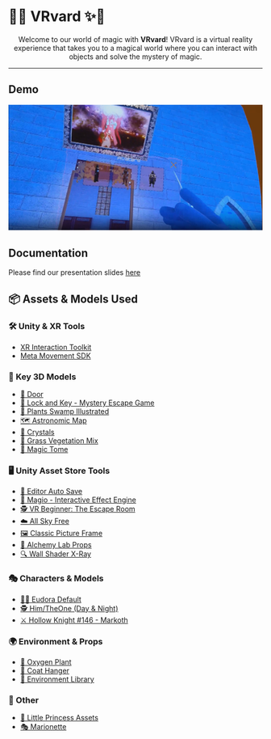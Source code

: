 # 🎩✨ VRvard ✨🎩  
<p align="center">
  Welcome to our world of magic with <b>VRvard</b>!  
  VRvard is a virtual reality experience that takes you to a magical world where you can interact with objects and solve the mystery of magic.
</p>

---
## Demo
[![Our demo video](https://raw.githubusercontent.com/luvluvdt3/VRvard/develop/docs/thumbnail.png)](https://raw.githubusercontent.com/luvluvdt3/VRvard/develop/docs/FINAL_VR.mp4)

## Documentation
Please find our presentation slides [here](https://github.com/luvluvdt3/VRvard/blob/develop/docs/VRvardDiapo.pdf)
## 📦 Assets & Models Used  

### 🛠 Unity & XR Tools  
- [XR Interaction Toolkit](https://docs.unity3d.com/Packages/com.unity.xr.interaction.toolkit@3.0/manual/index.html)  
- [Meta Movement SDK](https://developers.meta.com/horizon/documentation/unity/move-body-tracking/)  

### 🔑 Key 3D Models  
- [🚪 Door](https://sketchfab.com/3d-models/door-d8e3f050f3e4453bb7adf5b0aae229f3)  
- [🔐 Lock and Key - Mystery Escape Game](https://sketchfab.com/3d-models/lock-and-key-mystery-escape-game-cd4cf77ba852446993567ab456c67001)  
- [🌿 Plants Swamp Illustrated](https://sketchfab.com/3d-models/plants-swamp-illustrated-bef4d49c6f24429db4441e750bcf5fed)  
- [🗺 Astronomic Map](https://sketchfab.com/3d-models/astronomic-map-7baae153c17b4985a7280a04829f8c31)  
- [💎 Crystals](https://sketchfab.com/3d-models/crystals-0499073f160248adb451bf4135e5f50a)  
- [🌱 Grass Vegetation Mix](https://sketchfab.com/3d-models/grass-vegitation-mix-81317d6bbe0244acad3de44046d077df)  
- [📜 Magic Tome](https://sketchfab.com/3d-models/magic-tome-22493e3889d643698d08b3eec67880d5)  

### 🖥 Unity Asset Store Tools  
- [📝 Editor Auto Save](https://assetstore.unity.com/packages/tools/utilities/editor-auto-save-234445)  
- [🌌 Magio - Interactive Effect Engine](https://assetstore.unity.com/packages/tools/particles-effects/magio-pro-interactive-effect-engine-urp-hdrp-203817?srsltid=AfmBOoqmilmnlyBc0knxezmpy6vWwoe9Upv30QypiXcb46ZN3Xkct8bY)  
- [🕵️ VR Beginner: The Escape Room](https://assetstore.unity.com/packages/templates/tutorials/vr-beginner-the-escape-room-163264?srsltid=AfmBOorSBkDAyXFTlOWOm1zJ2o-aYBhTTdMWMunhypVICLpA94dmnsu-)  
- [☁️ All Sky Free](https://assetstore.unity.com/packages/2d/textures-materials/sky/allsky-free-10-sky-skybox-set-146014)  
- [🖼 Classic Picture Frame](https://assetstore.unity.com/packages/3d/props/furniture/classic-picture-frame-59038)  
- [🔬 Alchemy Lab Props](https://assetstore.unity.com/packages/3d/props/furniture/alchemy-lab-props-41758)  
- [🔍 Wall Shader X-Ray](https://assetstore.unity.com/packages/vfx/shaders/wall-shader-x-ray-216147)  

### 🎭 Characters & Models  
- [🧙‍♀️ Eudora Default](https://sketchfab.com/3d-models/eudora-default-8fba3d3ad7b443ff9607a502b0571797)  
- [🕵️ Him/TheOne (Day & Night)](https://sketchfab.com/3d-models/himtheone-day-and-night-272fcc8c0fb3492e9f7c6e83a817e1fe)  
- [⚔️ Hollow Knight #146 - Markoth](https://sketchfab.com/3d-models/hollow-knight-146-markoth-f8d63f8fe0394342b08de45a14194ad4)  

### 🌍 Environment & Props  
- [🌿 Oxygen Plant](https://sketchfab.com/3d-models/oxygen-plant-d564a066ba074b4781de47f163a133a4)  
- [🧥 Coat Hanger](https://sketchfab.com/3d-models/coat-hanger-39c2f99ec5fd41809febd39531c1fe07)  
- [🏰 Environment Library](https://sketchfab.com/3d-models/environment-library-26c53ed3f9a84256a45607917c63c321)  

### 🎀 Other  
- [👑 Little Princess Assets](https://github.com/marcusaasjensen/little-princess)  
- [🎭 Marionette](https://www.youtube.com/watch?v=vFojjL7MOK8)  
